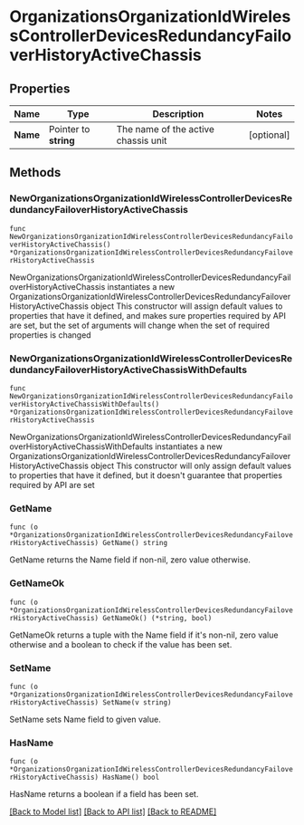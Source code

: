 # OrganizationsOrganizationIdWirelessControllerDevicesRedundancyFailoverHistoryActiveChassis

## Properties

Name | Type | Description | Notes
------------ | ------------- | ------------- | -------------
**Name** | Pointer to **string** | The name of the active chassis unit | [optional] 

## Methods

### NewOrganizationsOrganizationIdWirelessControllerDevicesRedundancyFailoverHistoryActiveChassis

`func NewOrganizationsOrganizationIdWirelessControllerDevicesRedundancyFailoverHistoryActiveChassis() *OrganizationsOrganizationIdWirelessControllerDevicesRedundancyFailoverHistoryActiveChassis`

NewOrganizationsOrganizationIdWirelessControllerDevicesRedundancyFailoverHistoryActiveChassis instantiates a new OrganizationsOrganizationIdWirelessControllerDevicesRedundancyFailoverHistoryActiveChassis object
This constructor will assign default values to properties that have it defined,
and makes sure properties required by API are set, but the set of arguments
will change when the set of required properties is changed

### NewOrganizationsOrganizationIdWirelessControllerDevicesRedundancyFailoverHistoryActiveChassisWithDefaults

`func NewOrganizationsOrganizationIdWirelessControllerDevicesRedundancyFailoverHistoryActiveChassisWithDefaults() *OrganizationsOrganizationIdWirelessControllerDevicesRedundancyFailoverHistoryActiveChassis`

NewOrganizationsOrganizationIdWirelessControllerDevicesRedundancyFailoverHistoryActiveChassisWithDefaults instantiates a new OrganizationsOrganizationIdWirelessControllerDevicesRedundancyFailoverHistoryActiveChassis object
This constructor will only assign default values to properties that have it defined,
but it doesn't guarantee that properties required by API are set

### GetName

`func (o *OrganizationsOrganizationIdWirelessControllerDevicesRedundancyFailoverHistoryActiveChassis) GetName() string`

GetName returns the Name field if non-nil, zero value otherwise.

### GetNameOk

`func (o *OrganizationsOrganizationIdWirelessControllerDevicesRedundancyFailoverHistoryActiveChassis) GetNameOk() (*string, bool)`

GetNameOk returns a tuple with the Name field if it's non-nil, zero value otherwise
and a boolean to check if the value has been set.

### SetName

`func (o *OrganizationsOrganizationIdWirelessControllerDevicesRedundancyFailoverHistoryActiveChassis) SetName(v string)`

SetName sets Name field to given value.

### HasName

`func (o *OrganizationsOrganizationIdWirelessControllerDevicesRedundancyFailoverHistoryActiveChassis) HasName() bool`

HasName returns a boolean if a field has been set.


[[Back to Model list]](../README.md#documentation-for-models) [[Back to API list]](../README.md#documentation-for-api-endpoints) [[Back to README]](../README.md)


